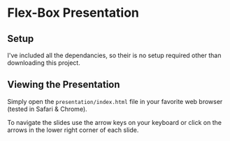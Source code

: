 # Flex-Box Presentation

## Setup

I've included all the dependancies, so their is no setup required other than downloading this project.

## Viewing the Presentation

Simply open the `presentation/index.html` file in your favorite web browser (tested in Safari & Chrome). 

To navigate the slides use the arrow keys on your keyboard or click on the arrows in the lower right corner of each slide. 


